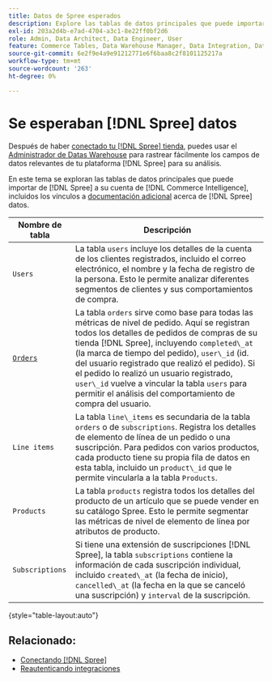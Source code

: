 ```yaml
---
title: Datos de Spree esperados
description: Explore las tablas de datos principales que puede importar desde Spree a su cuenta de  [!DNL Commerce Intelligence] name.
exl-id: 203a2d4b-e7ad-4704-a3c1-8e22ff0bf2d6
role: Admin, Data Architect, Data Engineer, User
feature: Commerce Tables, Data Warehouse Manager, Data Integration, Data Import/Export
source-git-commit: 6e2f9e4a9e91212771e6f6baa8c2f8101125217a
workflow-type: tm+mt
source-wordcount: '263'
ht-degree: 0%

---
```


# Se esperaban [!DNL Spree] datos

Después de haber [conectado tu [!DNL Spree] tienda](../../../data-analyst/importing-data/integrations/spree.md), puedes usar el [Administrador de Datas Warehouse](../../data-warehouse-mgr/tour-dwm.md) para rastrear fácilmente los campos de datos relevantes de tu plataforma [!DNL Spree] para su análisis.

En este tema se exploran las tablas de datos principales que puede importar de [!DNL Spree] a su cuenta de [!DNL Commerce Intelligence], incluidos los vínculos a [documentación adicional](https://guides.spreecommerce.org/developer/addresses.html#address) acerca de [!DNL Spree] datos.

| **Nombre de tabla** | **Descripción** |
|-----|-----|
| `Users` | La tabla `users` incluye los detalles de la cuenta de los clientes registrados, incluido el correo electrónico, el nombre y la fecha de registro de la persona. Esto le permite analizar diferentes segmentos de clientes y sus comportamientos de compra. |
| [`Orders`](https://guides.spreecommerce.org/developer/orders.html#overview) | La tabla `orders` sirve como base para todas las métricas de nivel de pedido. Aquí se registran todos los detalles de pedidos de compras de su tienda [!DNL Spree], incluyendo `completed\_at` (la marca de tiempo del pedido), `user\_id` (id. del usuario registrado que realizó el pedido). Si el pedido lo realizó un usuario registrado, `user\_id` vuelve a vincular la tabla `users` para permitir el análisis del comportamiento de compra del usuario. |
| `Line items` | La tabla `line\_items` es secundaria de la tabla `orders` o de `subscriptions`. Registra los detalles de elemento de línea de un pedido o una suscripción. Para pedidos con varios productos, cada producto tiene su propia fila de datos en esta tabla, incluido un `product\_id` que le permite vincularla a la tabla `Products`. |
| `Products` | La tabla `products` registra todos los detalles del producto de un artículo que se puede vender en su catálogo Spree. Esto le permite segmentar las métricas de nivel de elemento de línea por atributos de producto. |
| `Subscriptions` | Si tiene una extensión de suscripciones [!DNL Spree], la tabla `subscriptions` contiene la información de cada suscripción individual, incluido `created\_at` (la fecha de inicio), `cancelled\_at` (la fecha en la que se canceló una suscripción) y `interval` de la suscripción. |

{style="table-layout:auto"}

## Relacionado:

* [Conectando [!DNL Spree]](../integrations/spree.md)
* [Reautenticando integraciones](https://experienceleague.adobe.com/docs/commerce-knowledge-base/kb/how-to/mbi-reauthenticating-integrations.html)
